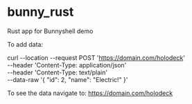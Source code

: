 # bunny_rust
Rust app for Bunnyshell demo


To add data:

curl --location --request POST 'https://domain.com/holodeck' \
--header 'Content-Type: application/json' \
--header 'Content-Type: text/plain' \
--data-raw '{
    "id": 2,
    "name": "Electric!"
}'

To see the data navigate to: https://domain.com/holodeck